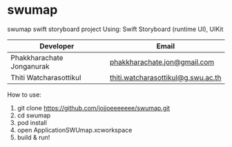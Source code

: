 # swumap
swumap swift storyboard project
Using: Swift Storyboard (runtime UI), UIKit

|Developer|Email|
|---------|-----|
|Phakkharachate Jonganurak|phakkharachate.jon@gmail.com|
|Thiti Watcharasottikul|thiti.watcharasottikul@g.swu.ac.th|

How to use:
1. git clone https://github.com/jojjoeeeeeee/swumap.git
2. cd swumap
3. pod install
4. open ApplicationSWUmap.xcworkspace
5. build & run!
